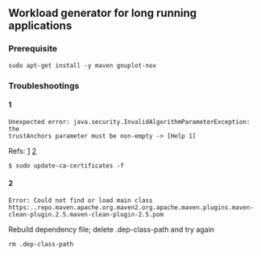 ## Workload generator for long running applications

### Prerequisite
```
sudo apt-get install -y maven gnuplot-nox
```

### Troubleshootings
#### 1
```
Unexpected error: java.security.InvalidAlgorithmParameterException: the
trustAnchors parameter must be non-empty -> [Help 1]
```
Refs: [1](http://stackoverflow.com/questions/4764611/java-security-invalidalgorithmparameterexception-the-trustanchors-parameter-mus)
[2](http://stackoverflow.com/questions/6784463/error-trustanchors-parameter-must-be-non-empty)
```
$ sudo update-ca-certificates -f
```

#### 2
```
Error: Could not find or load main class https:..repo.maven.apache.org.maven2.org.apache.maven.plugins.maven-clean-plugin.2.5.maven-clean-plugin-2.5.pom
```

Rebuild dependency file; delete .dep-class-path and try again
```
rm .dep-class-path
```
